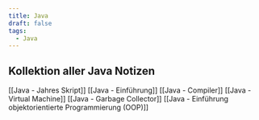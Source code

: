 ```yaml
---
title: Java
draft: false
tags:
  - Java
---
```

## Kollektion aller Java Notizen
[[Java - Jahres Skript]]
[[Java - Einführung]]
[[Java - Compiler]]
[[Java - Virtual Machine]]
[[Java - Garbage Collector]]
[[Java - Einführung objektorientierte Programmierung (OOP)]]